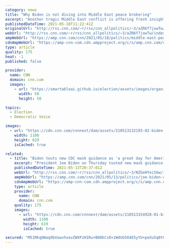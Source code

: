 ```yaml
---
category: news
title: "Why Biden is not diving into Middle East peace brokering"
excerpt: "Another tragic Middle East conflict is offering fresh insight into Joe Biden's sometimes ruthless calculations about the purpose of his presidency and his view of America's global role.\n    \n"
publishedDateTime: 2021-05-18T11:22:41Z
originalUrl: "http://rss.cnn.com/~r/rss/cnn_allpolitics/~3/aZR6f7jowTw/index.html"
webUrl: "http://rss.cnn.com/~r/rss/cnn_allpolitics/~3/aZR6f7jowTw/index.html"
ampWebUrl: "https://amp.cnn.com/cnn/2021/05/18/politics/middle-east-peace-joe-biden/index.html"
cdnAmpWebUrl: "https://amp-cnn-com.cdn.ampproject.org/c/s/amp.cnn.com/cnn/2021/05/18/politics/middle-east-peace-joe-biden/index.html"
type: article
quality: 175
heat: -1
published: false

provider:
  name: CNN
  domain: cnn.com
  images:
    - url: "https://smartableai.github.io/election/assets/images/organizations/cnn.com-50x50.jpg"
      width: 50
      height: 50

topics:
  - Election
  - Democratic Voice

images:
  - url: "https://cdn.cnn.com/cnnnext/dam/assets/210513132103-02-biden-colonial-pipeline-remarks-0513-super-tease.jpg"
    width: 1100
    height: 619
    isCached: true

related:
  - title: "Biden touts new CDC mask guidance as 'a great day for America'"
    excerpt: "President Joe Biden on Thursday touted new mask guidance from the US Centers for Disease Control and Prevention as \"a great day for America\" and an important milestone in the US coronavirus response.\n    \n"
    publishedDateTime: 2021-05-13T20:37:01Z
    webUrl: "http://rss.cnn.com/~r/rss/cnn_allpolitics/~3/NZGeHYeiSGw/index.html"
    ampWebUrl: "https://amp.cnn.com/cnn/2021/05/13/politics/joe-biden-cdc-mask-guidance/index.html"
    cdnAmpWebUrl: "https://amp-cnn-com.cdn.ampproject.org/c/s/amp.cnn.com/cnn/2021/05/13/politics/joe-biden-cdc-mask-guidance/index.html"
    type: article
    provider:
      name: CNN
      domain: cnn.com
    quality: 175
    images:
      - url: "https://cdn.cnn.com/cnnnext/dam/assets/210513154928-01-biden-vaccine-remarks-0513-screenshot-super-tease.jpg"
        width: 1100
        height: 619
        isCached: true

secured: "M51MkqOWaq9bXowvhxevZWXPzH1Ru+B80kCs8+zWdUG5O4E5yYU+peXu5q0t0bql8CjWBbid6JUkxsLW/tfhZimsoj7oknXH408Gfx35ppCpTb5UXlxHLr95rncDkK2uksKqsgEaGaPCOXXcfV8x5phehka7N9ubyoLC2/476IYsm2skA2RnGcX+0gkIT4qoK8SExCQb32j1jJUjjMUXL285rvr60iel0iEftqGw8aTQOLNmRpUrQnfr9cYVu2VbZgUMjMwAroUdixBw567EFgrqA9ORYgdmnRic+C/symmvX0R6mV8vvPpUb/jqOOxesjYcZELvx0CC8V7OhtKg32wJsuNiAY7zwnLnX3VfdoA=;h7vmSVfdKYCWyvQ06El/ZQ=="
---
```


